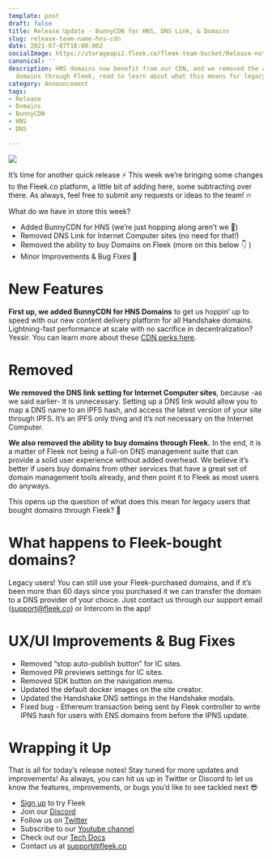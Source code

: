 ```yaml
---
template: post
draft: false
title: Release Update - BunnyCDN for HNS, DNS Link, & Domains
slug: release-team-name-hns-cdn
date: 2021-07-07T16:00:00Z
socialImage: https://storageapi2.fleek.co/fleek-team-bucket/Release-notes-hns-cdn-team-name-v2.png
canonical: ''
description: HNS domains now benefit from our CDN, and we removed the ability to purchase
  domains through Fleek, read to learn about what this means for legacy users.
category: Announcement
tags:
- Release
- Domains
- BunnyCDN
- HNS
- DNS

---
```

![](https://storageapi2.fleek.co/fleek-team-bucket/Release-notes-hns-cdn-team-name-v2.png)

It’s time for another quick release ⚡ This week we’re bringing some changes to the Fleek.co platform, a little bit of adding here, some subtracting over there. As always, feel free to submit any requests or ideas to the team! 🔥

What do we have in store this week?

* Added BunnyCDN for HNS (we’re just hopping along aren’t we 🐰)
* Removed DNS Link for Internet Computer sites (no need for that!)
* Removed the ability to buy Domains on Fleek (more on this below 👇 )
* Minor Improvements & Bug Fixes 🐞

# New Features

**First up, we added BunnyCDN for HNS Domains** to get us hoppin’ up to speed with our new content delivery platform for all Handshake domains. Lightning-fast performance at scale with no sacrifice in decentralization? Yessir. You can learn more about these [CDN perks here](mailto:support@fleek.co).

# Removed

**We removed the DNS link setting for Internet Computer sites**, because -as we said earlier- it is unnecessary. Setting up a DNS link would allow you to map a DNS name to an IPFS hash, and access the latest version of your site through IPFS. It’s an IPFS only thing and it’s not necessary on the Internet Computer.

**We also removed the ability to buy domains through Fleek.** In the end, it is a matter of Fleek not being a full-on DNS management suite that can provide a solid user experience without added overhead. We believe it’s better if users buy domains from other services that have a great set of domain management tools already, and then point it to Fleek as most users do anyways.

This opens up the question of what does this mean for legacy users that bought domains through Fleek? 🤔

# What happens to Fleek-bought domains?

Legacy users! You can still use your Fleek-purchased domains, and if it’s been more than 60 days since you purchased it we can transfer the domain to a DNS provider of your choice. Just contact us through our support email (support@fleek.co) or Intercom in the app!

# UX/UI Improvements & Bug Fixes

* Removed “stop auto-publish button” for IC sites.
* Removed PR previews settings for IC sites.
* Removed SDK button on the navigation menu.
* Updated the default docker images on the site creator.
* Updated the Handshake DNS settings in the Handshake modals.
* Fixed bug - Ethereum transaction being sent by Fleek controller to write IPNS hash for users with ENS domains from before the IPNS update.

# Wrapping it Up

That is all for today’s release notes! Stay tuned for more updates and improvements! As always, you can hit us up in Twitter or Discord to let us know the features, improvements, or bugs you’d like to see tackled next 😎

* [Sign up](https://app.fleek.co/) to try Fleek
* Join our [Discord](https://discord.gg/yVEcEzmrgm)
* Follow us on [Twitter](https://twitter.com/FleekHQ)
* Subscribe to our [Youtube channel](https://www.youtube.com/channel/UCBzlwYM0JjZpjDZ52-SLUmw)
* Check out our [Tech Docs](https://docs.fleek.co/)
* Contact us at [support@fleek.co](mailto:support@fleek.co)